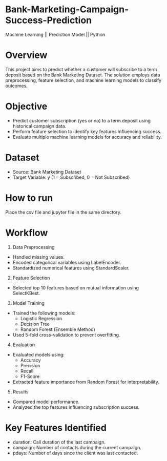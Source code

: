 # Bank-Marketing-Campaign-Success-Prediction
Machine Learning || Prediction Model || Python

# Overview
This project aims to predict whether a customer will subscribe to a term deposit based on 
the Bank Marketing Dataset. The solution employs data preprocessing, feature selection, and 
machine learning models to classify outcomes.
# Objective
- Predict customer subscription (yes or no) to a term deposit using historical campaign 
data.
- Perform feature selection to identify key features influencing success.
- Evaluate multiple machine learning models for accuracy and reliability.
# Dataset
- Source: Bank Marketing Dataset
- Target Variable: y (1 = Subscribed, 0 = Not Subscribed)
# How to run
Place the csv file and jupyter file in the same directory.
# Workflow
1. Data Preprocessing
- Handled missing values.
- Encoded categorical variables using LabelEncoder.
- Standardized numerical features using StandardScaler.
  
2. Feature Selection
- Selected top 10 features based on mutual information using SelectKBest.
  
3. Model Training
- Trained the following models:
  - Logistic Regression
  - Decision Tree
  - Random Forest (Ensemble Method)
- Used 5-fold cross-validation to prevent overfitting.

4. Evaluation
- Evaluated models using:
  - Accuracy
  - Precision
  - Recall
  - F1-Score
- Extracted feature importance from Random Forest for interpretability.
  
5. Results
- Compared model performance.
- Analyzed the top features influencing subscription success.
# Key Features Identified
- duration: Call duration of the last campaign.
- campaign: Number of contacts during the current campaign.
- pdays: Number of days since the client was last contacted.
